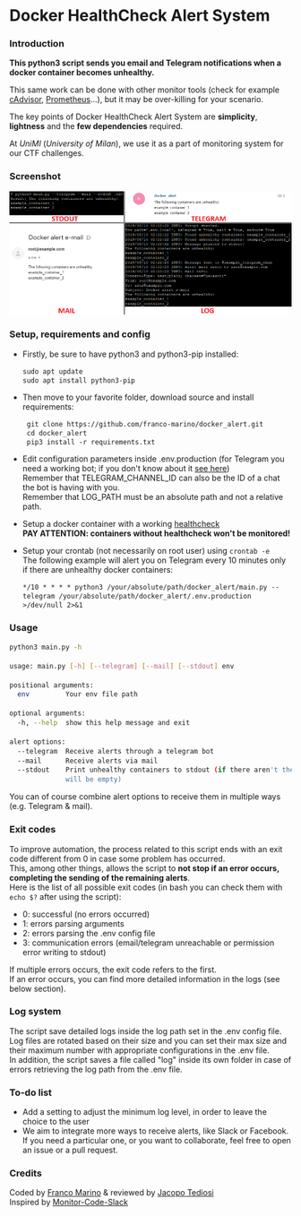 
# Docker HealthCheck Alert System

### Introduction
**This python3 script sends you email and Telegram notifications when a docker container becomes unhealthy.**

This same work can be done with other monitor tools (check for example [cAdvisor](https://github.com/google/cadvisor), [Prometheus](https://hub.docker.com/r/prom/prometheus/)...), but it may be over-killing for your scenario.

The key points of Docker HealthCheck Alert System are **simplicity**, **lightness** and the **few dependencies** required.

At *UniMI* (*University of Milan*), we use it as a part of monitoring system for our CTF challenges.

### Screenshot
![Screenshot image](https://raw.githubusercontent.com/franco-marino/docker_alert/master/img/001.png)

### Setup, requirements and config

 - Firstly, be sure to have python3 and python3-pip installed:
   ```
   sudo apt update
   sudo apt install python3-pip
   ```

 - Then move to your favorite folder, download source and install requirements:
   ```
    git clone https://github.com/franco-marino/docker_alert.git
    cd docker_alert
    pip3 install -r requirements.txt
    ```

 - Edit configuration parameters inside .env.production (for Telegram you need a working bot; if you don't know about it [see here](https://core.telegram.org/bots))<br>
Remember that TELEGRAM_CHANNEL_ID can also be the ID of a chat the bot is having with you.<br>
Remember that LOG_PATH must be an absolute path and not a relative path.

 - Setup a docker container with a working [healthcheck](https://docs.docker.com/engine/reference/builder/#healthcheck)<br>
**PAY ATTENTION: containers without healthcheck won't be monitored!**

 - Setup your crontab (not necessarily on root user) using `crontab -e`<br>
 The following example will alert you on Telegram every 10 minutes only if there are unhealthy docker containers:
    ```
    */10 * * * * python3 /your/absolute/path/docker_alert/main.py --telegram /your/absolute/path/docker_alert/.env.production >/dev/null 2>&1
    ```

### Usage

```Bash
python3 main.py -h

usage: main.py [-h] [--telegram] [--mail] [--stdout] env

positional arguments:
  env         Your env file path

optional arguments:
  -h, --help  show this help message and exit

alert options:
  --telegram  Receive alerts through a telegram bot
  --mail      Receive alerts via mail
  --stdout    Print unhealthy containers to stdout (if there aren't the output
              will be empty)
```
You can of course combine alert options to receive them in multiple ways (e.g. Telegram & mail).

### Exit codes

To improve automation, the process related to this script ends with an exit code different from 0 in case some problem has occurred.<br>
This, among other things, allows the script to **not stop if an error occurs, completing the sending of the remaining alerts**.<br>
Here is the list of all possible exit codes (in bash you can check them with `echo $?` after using the script):<br>

 - 0: successful (no errors occurred)
 - 1: errors parsing arguments
 - 2: errors parsing the .env config file
 - 3: communication errors (email/telegram unreachable or permission error writing to stdout)

If multiple errors occurs, the exit code refers to the first.<br>
If an error occurs, you can find more detailed information in the logs (see below section).

### Log system

The script save detailed logs inside the log path set in the .env config file.<br>
Log files are rotated based on their size and you can set their max size and their maximum number with appropriate configurations in the .env file.<br>
In addition, the script saves a file called "log" inside its own folder in case of errors retrieving the log path from the .env file.

### To-do list
 - Add a setting to adjust the minimum log level, in order to leave the choice to the user
 - We aim to integrate more ways to receive alerts, like Slack or Facebook.<br>
 If you need a particular one, or you want to collaborate, feel free to open an issue or a pull request.

### Credits

Coded by [Franco Marino](https://github.com/franco-marino) & reviewed by [Jacopo Tediosi](https://github.com/jacopotediosi)<br>
Inspired by [Monitor-Code-Slack](https://github.com/dennyzhang/monitor-docker-slack)
